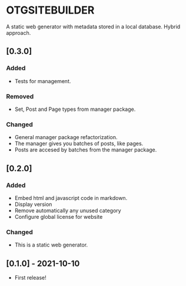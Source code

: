# OTGSITEBUILDER

A static web generator with metadata stored in a local database.
Hybrid approach.

## [0.3.0]

### Added

* Tests for management.

### Removed

* Set, Post and Page types from manager package.

### Changed

* General manager package refactorization.
* The manager gives you batches of posts, like pages.
* Posts are accesed by batches from the manager package.

## [0.2.0]

### Added

* Embed html and javascript code in markdown.
* Display version
* Remove automatically any unused category
* Configure global license for website

### Changed

* This is a static web generator.

## [0.1.0] - 2021-10-10

* First release!
